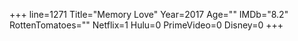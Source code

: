 +++
line=1271
Title="Memory Love"
Year=2017
Age=""
IMDb="8.2"
RottenTomatoes=""
Netflix=1
Hulu=0
PrimeVideo=0
Disney=0
+++

